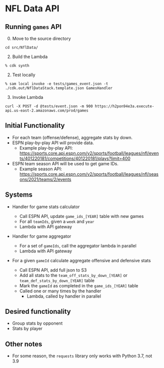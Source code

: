# NFL Data API

## Running `games` API

0. Move to the source directory

```
cd src/NflData/
```

2. Build the Lambda

```
% cdk synth
```

2. Test locally

```
% sam local invoke -e tests/games_event.json -t ./cdk.out/NflDataStack.template.json GamesHandler
```

3. Invoke Lambda

```
curl -X POST -d @tests/event.json -m 900 https://h2pon94e3a.execute-api.us-east-2.amazonaws.com/prod/games
```

## Initial Functionality

* For each team (offense/defense), aggregate stats by down.
* ESPN play-by-play API will provide data.
  * Example play-by-play API: https://sports.core.api.espn.com/v2/sports/football/leagues/nfl/events/401220181/competitions/401220181/plays?limit=400
* ESPN team season API will be used to get game IDs.
  * Example season API: https://sports.core.api.espn.com/v2/sports/football/leagues/nfl/seasons/2021/teams/2/events

## Systems

* Handler for game stats calculator
  * Call ESPN API, update `game_ids_[YEAR]` table with new games
  * For all `teamIds`, given a `week` and `year`
  * Lambda with API gateway

* Handler for game aggregator
  * For a set of `gameIds`, call the aggregator lambda in parallel
  * Lambda with API gateway

* For a given `gameId` calculate aggregate offensive and defensive stats
  * Call ESPN API, add full json to S3 
  * Add all stats to the `team_off_stats_by_down_[YEAR]` or `team_def_stats_by_down_[YEAR]` table
  * Mark the `gameId` as completed in the `game_ids_[YEAR]` table
  * Called one or many times by the handler
    * Lambda, called by handler in parallel

## Desired functionality

* Group stats by opponent
* Stats by player


## Other notes

* For some reason, the `requests` library only works with Python 3.7, not 3.9



